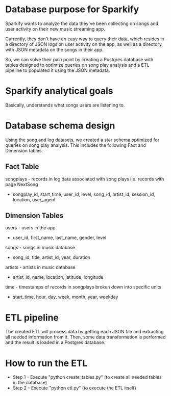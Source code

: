 # Database purpose for Sparkify
Sparkify wants to analyze the data they've been collecting on songs and user activity on their new music streaming app. 

Currently, they don't have an easy way to query their data, which resides in a directory of JSON logs on user activity on the app, as well as a directory with JSON metadata on the songs in their app. 

So, we can solve their pain point by creating a Postgres database with tables designed to optimize queries on song play analysis and a ETL pipeline to populated it using the JSON metadata. 

# Sparkify analytical goals
Basically, understands what songs users are listening to.

# Database schema design
Using the song and log datasets, we created a star schema optimized for queries on song play analysis. 
This includes the following Fact and Dimension tables.

## Fact Table
songplays - records in log data associated with song plays i.e. records with page NextSong 
- songplay_id, start_time, user_id, level, song_id, artist_id, session_id, location, user_agent

## Dimension Tables
users - users in the app 
- user_id, first_name, last_name, gender, level

songs - songs in music database 
- song_id, title, artist_id, year, duration

artists - artists in music database 
- artist_id, name, location, latitude, longitude

time - timestamps of records in songplays broken down into specific units 
- start_time, hour, day, week, month, year, weekday

# ETL pipeline
The created ETL will process data by getting each JSON file and extracting all needed information from it. 
Then, some data transformation is performed and the result is loaded in a Postgres database.

# How to run the ETL
- Step 1 - Execute "python create_tables.py" (to create all needed tables in the database) 
- Step 2 - Execute "python etl.py" (to execute the ETL itself)
